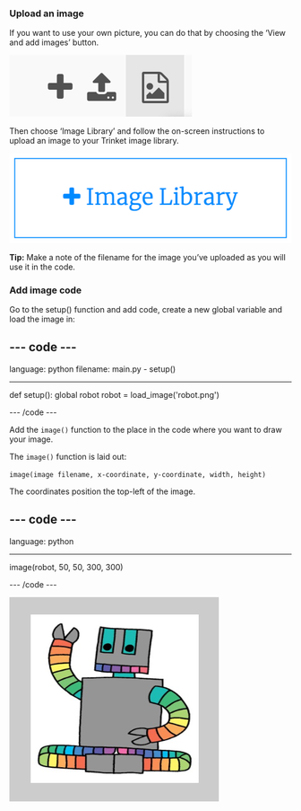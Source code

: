 ### Upload an image

If you want to use your own picture, you can do that by choosing the ‘View and add images’ button.

![A plus, an upload symbol, and an image symbol. The image symbol is highlighted.](images/trinket_image.png)

Then choose ‘Image Library’ and follow the on-screen instructions to upload an image to your Trinket image library.

![A button with a plus and the words 'Image Library' on it.](images/trinket_image_library.png)

**Tip:** Make a note of the filename for the image you’ve uploaded as you will use it in the code.

### Add image code

Go to the setup() function and add code, create a new global variable and load the image in:

--- code ---
---
language: python filename: main.py - setup()

---

def setup(): global robot robot = load_image('robot.png')

--- /code ---

Add the `image()` function to the place in the code where you want to draw your image.

The `image()` function is laid out:

`image(image filename, x-coordinate, y-coordinate, width, height)`

The coordinates position the top-left of the image.

--- code ---
---
language: python

---

  image(robot, 50, 50, 300, 300)

--- /code ---

![The code area and output area with robot image shown.](images/inserted-robot.png)
